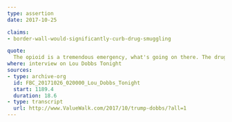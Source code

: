 ```yaml
---
type: assertion
date: 2017-10-25

claims:
- border-wall-would-significantly-curb-drug-smuggling

quote:
  The opioid is a tremendous emergency, what's going on there. The drugs pouring into the country have gotten -- and I tell you what, we've made a big impact. But still, we need the wall. You know, part of the reason we need the wall is for drugs. Forgetting even about people, we need a wall for drugs.
where: interview on Lou Dobbs Tonight
sources:
- type: archive-org
  id: FBC_20171026_020000_Lou_Dobbs_Tonight
  start: 1189.4
  duration: 18.6
- type: transcript
  url: http://www.ValueWalk.com/2017/10/trump-dobbs/?all=1
---
```


